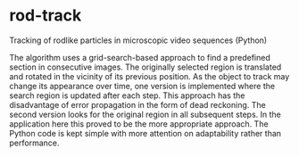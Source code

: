 # rod-track
Tracking of rodlike particles in microscopic video sequences  (Python)

The algorithm uses a grid-search-based approach to find a predefined section in consecutive images. The originally selected region is translated and rotated in the vicinity of its previous position. As the object to track may change its appearance over time, one version is implemented where the search region is updated after each step. This approach has the disadvantage of error propagation in the form of dead reckoning. The second version looks for the original region in all subsequent steps. In the application here this proved to be the more appropriate approach. The Python code is kept simple with more attention on adaptability rather than performance.
